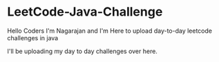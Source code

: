 # LeetCode-Java-Challenge
Hello Coders I'm Nagarajan and I'm Here to upload day-to-day leetcode challenges in java

I'll be uploading my day to day challenges over here.

